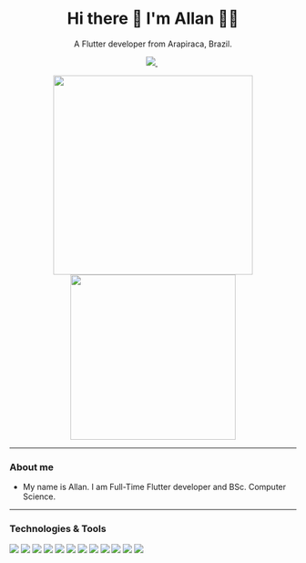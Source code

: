 <h1 align='center'>
  Hi there 👋 I'm Allan 👨‍💻
</h1>

<p align='center'>
  A Flutter developer from Arapiraca, Brazil.
</p>

<p align='center'>
  <a href="https://www.linkedin.com/in/allan-lucio-correia-725a39112/">
    <img src="https://img.shields.io/badge/linkedin-%230077B5.svg?&style=for-the-badge&logo=linkedin&logoColor=white" />
  </a>&nbsp;
</p>

<p align='center'>
  <a href="#"><img src="https://github-readme-stats.vercel.app/api?username=allanlucio&show_icons=true&count_private=true&theme=dracula" width="350"></a>
  <img src="https://github-readme-stats.vercel.app/api/top-langs/?username=allanlucio&layout=compact&theme=dracula" width="290">
</p>

---
### About me

- My name is Allan. I am Full-Time Flutter developer and BSc. Computer Science.

---
### Technologies & Tools
![](https://img.shields.io/badge/Code-Flutter-informational?style=flat&logo=flutter&logoColor=white&color=3498db)
![](https://img.shields.io/badge/Code-Dart-informational?style=flat&logo=dart&logoColor=white&color=3498db)
![](https://img.shields.io/badge/Code-Django-informational?style=flat&logo=django&logoColor=white&color=3498db)
![](https://img.shields.io/badge/Code-JavaScript-informational?style=flat&logo=javascript&logoColor=white&color=3498db)
![](https://img.shields.io/badge/Code-Python-informational?style=flat&logo=python&logoColor=white&color=3498db)
![](https://img.shields.io/badge/Code-PHP-informational?style=flat&logo=php&logoColor=white&color=3498db)
![](https://img.shields.io/badge/Code-Laravel-informational?style=flat&logo=laravel&logoColor=white&color=3498db)
![](https://img.shields.io/badge/OS-Linux-informational?style=flat&logo=linux&logoColor=white&color=3498db)
![](https://img.shields.io/badge/Database-MySql-informational?style=flat&logo=mysql&logoColor=white&color=3498db)
![](https://img.shields.io/badge/Database-PostgresSql-informational?style=flat&logo=postgresql&logoColor=white&color=3498db)
![](https://img.shields.io/badge/Tools-Docker-informational?style=flat&logo=docker&logoColor=white&color=3498db)
![](https://img.shields.io/badge/Tools-Hasura-informational?style=flat&logo=hasura&logoColor=white&color=3498db)
